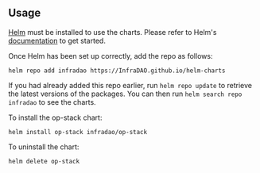## Usage

[Helm](https://helm.sh) must be installed to use the charts.  Please refer to
Helm's [documentation](https://helm.sh/docs) to get started.

Once Helm has been set up correctly, add the repo as follows:

    helm repo add infradao https://InfraDAO.github.io/helm-charts

If you had already added this repo earlier, run `helm repo update` to retrieve
the latest versions of the packages.  You can then run `helm search repo
infradao` to see the charts.

To install the op-stack chart:

    helm install op-stack infradao/op-stack

To uninstall the chart:

    helm delete op-stack
